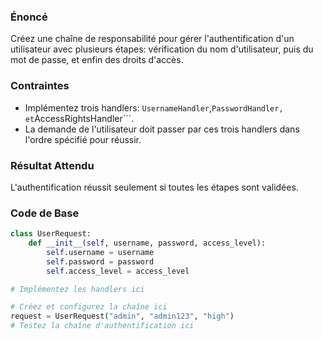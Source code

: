### Énoncé

Créez une chaîne de responsabilité pour gérer l'authentification d'un utilisateur avec plusieurs étapes: vérification du nom d'utilisateur, puis du mot de passe, et enfin des droits d'accès.

### Contraintes

- Implémentez trois handlers: ```UsernameHandler```,``` PasswordHandler, et ```AccessRightsHandler```.
- La demande de l'utilisateur doit passer par ces trois handlers dans l'ordre spécifié pour réussir.

### Résultat Attendu

L'authentification réussit seulement si toutes les étapes sont validées.

### Code de Base

```python
class UserRequest:
    def __init__(self, username, password, access_level):
        self.username = username
        self.password = password
        self.access_level = access_level

# Implémentez les handlers ici

# Créez et configurez la chaîne ici
request = UserRequest("admin", "admin123", "high")
# Testez la chaîne d'authentification ici
```